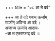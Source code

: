 +++
title = "०८ आ ते ददे"

+++
आ ते ददे गवाम् ऊर्जाम्  
ऊर्जाम् अविभ्य आ ददे ।  
अजाभ्य ऊर्जाम् आदाय-  
-आ त एकशफाद् ददे ॥